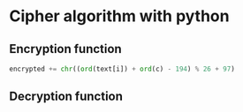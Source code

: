 # Cipher algorithm with python

## Encryption function

```python
encrypted += chr((ord(text[i]) + ord(c) - 194) % 26 + 97)
```

## Decryption function
